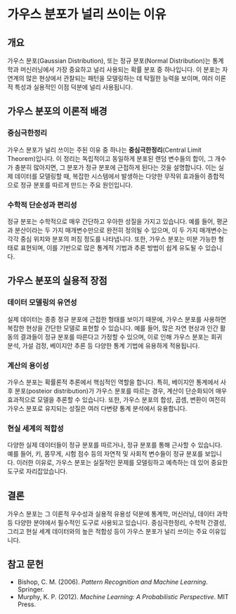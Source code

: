 # 가우스 분포가 널리 쓰이는 이유

## 개요
가우스 분포(Gaussian Distribution), 또는 정규 분포(Normal Distribution)는 통계학과 머신러닝에서 가장 중요하고 널리 사용되는 확률 분포 중 하나입니다. 이 분포는 자연계의 많은 현상에서 관찰되는 패턴을 모델링하는 데 탁월한 능력을 보이며, 여러 이론적 특성과 실용적인 이점 덕분에 널리 사용됩니다.

## 가우스 분포의 이론적 배경

### 중심극한정리
가우스 분포가 널리 쓰이는 주된 이유 중 하나는 **중심극한정리**(Central Limit Theorem)입니다. 이 정리는 독립적이고 동일하게 분포된 랜덤 변수들의 합이, 그 개수가 충분히 많아지면, 그 분포가 정규 분포에 근접하게 된다는 것을 설명합니다. 이는 실제 데이터를 모델링할 때, 복잡한 시스템에서 발생하는 다양한 무작위 효과들이 종합적으로 정규 분포를 따르게 만드는 주요 원인입니다.

### 수학적 단순성과 편리성
정규 분포는 수학적으로 매우 간단하고 우아한 성질을 가지고 있습니다. 예를 들어, 평균과 분산이라는 두 가지 매개변수만으로 완전히 정의될 수 있으며, 이 두 가지 매개변수는 각각 중심 위치와 분포의 퍼짐 정도를 나타냅니다. 또한, 가우스 분포는 미분 가능한 형태로 표현되며, 이를 기반으로 많은 통계적 기법과 추론 방법이 쉽게 유도될 수 있습니다.

## 가우스 분포의 실용적 장점

### 데이터 모델링의 유연성
실제 데이터는 종종 정규 분포에 근접한 형태를 보이기 때문에, 가우스 분포를 사용하면 복잡한 현상을 간단한 모델로 표현할 수 있습니다. 예를 들어, 많은 자연 현상과 인간 활동의 결과들이 정규 분포를 따른다고 가정할 수 있으며, 이로 인해 가우스 분포는 회귀 분석, 가설 검정, 베이지안 추론 등 다양한 통계 기법에 유용하게 적용됩니다.

### 계산의 용이성
가우스 분포는 확률론적 추론에서 핵심적인 역할을 합니다. 특히, 베이지안 통계에서 사후 분포(posteior distribution)가 가우스 분포를 따르는 경우, 계산이 단순화되어 매우 효과적으로 모델을 추론할 수 있습니다. 또한, 가우스 분포의 합성, 곱셈, 변환이 여전히 가우스 분포로 유지되는 성질은 여러 다변량 통계 분석에서 유용합니다.

### 현실 세계의 적합성
다양한 실제 데이터들이 정규 분포를 따르거나, 정규 분포를 통해 근사할 수 있습니다. 예를 들어, 키, 몸무게, 시험 점수 등의 자연적 및 사회적 변수들이 정규 분포를 보입니다. 이러한 이유로, 가우스 분포는 실질적인 문제를 모델링하고 예측하는 데 있어 중요한 도구로 자리잡았습니다.

## 결론
가우스 분포는 그 이론적 우수성과 실용적 유용성 덕분에 통계학, 머신러닝, 데이터 과학 등 다양한 분야에서 필수적인 도구로 사용되고 있습니다. 중심극한정리, 수학적 간결성, 그리고 현실 세계 데이터와의 높은 적합성 등이 가우스 분포가 널리 쓰이는 주요 이유입니다.

## 참고 문헌
- Bishop, C. M. (2006). *Pattern Recognition and Machine Learning*. Springer.
- Murphy, K. P. (2012). *Machine Learning: A Probabilistic Perspective*. MIT Press.
